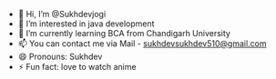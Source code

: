 - 👋 Hi, I’m @Sukhdevjogi
- 👀 I’m interested in java development
- 🌱 I’m currently learning BCA from Chandigarh University
- 📫 You can contact me via Mail - sukhdevsukhdev510@gmail.com
- 😄 Pronouns: Sukhdev
- ⚡ Fun fact: love to watch anime

<!---
Sukhdevjogi/Sukhdevjogi is a ✨ special ✨ repository because its `README.md` (this file) appears on your GitHub profile.
You can click the Preview link to take a look at your changes.
--->
